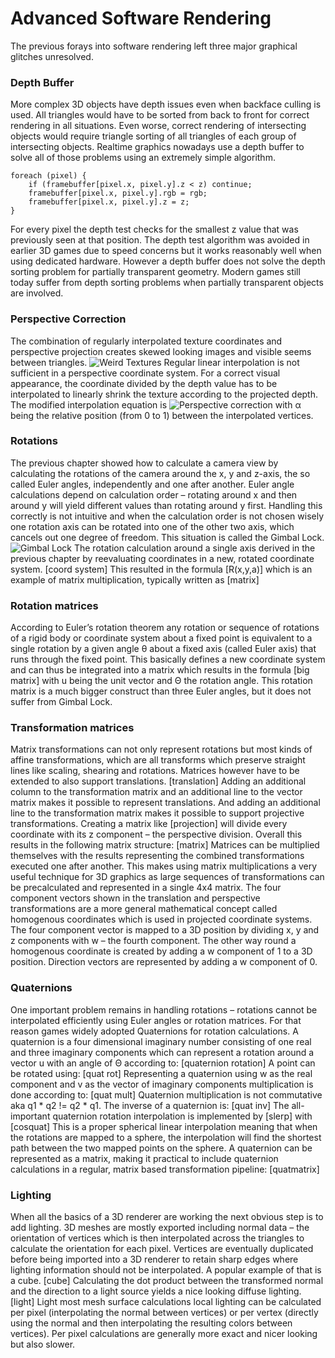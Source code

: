 # Advanced Software Rendering
The previous forays into software rendering left three major graphical glitches unresolved.

### Depth Buffer
More complex 3D objects have depth issues even when backface culling is used. All triangles would have to be sorted from back to front for correct rendering in all situations. Even worse, correct rendering of intersecting objects would require triangle sorting of all triangles of each group of intersecting objects. Realtime graphics nowadays use a depth buffer to solve all of those problems using an extremely simple algorithm.
```
foreach (pixel) {
	if (framebuffer[pixel.x, pixel.y].z < z) continue;
	framebuffer[pixel.x, pixel.y].rgb = rgb;
	framebuffer[pixel.x, pixel.y].z = z;
}
```
For every pixel the depth test checks for the smallest z value that was previously seen at that position. The depth test algorithm was avoided in earlier 3D games due to speed concerns but it works reasonably well when using dedicated hardware. However a depth buffer does not solve the depth sorting problem for partially transparent geometry. Modern games still today suffer from depth sorting problems when partially transparent objects are involved.

### Perspective Correction
The combination of regularly interpolated texture coordinates and perspective projection creates skewed looking images and visible seems between triangles.
![Weird Textures](http://ktxsoftware.com/weirdtextures.jpg)
Regular linear interpolation is not sufficient in a perspective coordinate system. For a correct visual appearance, the coordinate divided by the depth value has to be interpolated to linearly shrink the texture according to the projected depth. The modified interpolation equation is
![Perspective correction](http://ktxsoftware.com/perspective.png)
with α being the relative position (from 0 to 1) between the interpolated vertices.

### Rotations
The previous chapter showed how to calculate a camera view by calculating the rotations of the camera around the x, y and z-axis, the so called Euler angles, independently and one after another. Euler angle calculations depend on calculation order – rotating around x and then around y will yield different values than rotating around y first. Handling this correctly is not intuitive and when the calculation order is not chosen wisely one rotation axis can be rotated into one of the other two axis, which cancels out one degree of freedom. This situation is called the Gimbal Lock.
![Gimbal Lock](http://ktxsoftware.com/gimballock.png)
The rotation calculation around a single axis derived in the previous chapter by reevaluating coordinates in a new, rotated coordinate system.
[coord system]
This resulted in the formula
[R(x,y,a)]
which is an example of matrix multiplication, typically written as
[matrix]

### Rotation matrices
According to Euler’s rotation theorem any rotation or sequence of rotations of a rigid body or coordinate system about a fixed point is equivalent to a single rotation by a given angle θ about a fixed axis (called Euler axis) that runs through the fixed point. This basically defines a new coordinate system and can thus be integrated into a matrix which results in the formula
[big matrix]
with u being the unit vector and Θ the rotation angle. This rotation matrix is a much bigger construct than three Euler angles, but it does not suffer from Gimbal Lock.

### Transformation matrices
Matrix transformations can not only represent rotations but most kinds of affine transformations, which are all transforms which preserve straight lines like scaling, shearing and rotations. Matrices however have to be extended to also support translations.
[translation]
Adding an additional column to the transformation matrix and an additional line to the vector matrix makes it possible to represent translations. And adding an additional line to the transformation matrix makes it possible to support projective transformations. Creating a matrix like
[projection]
will divide every coordinate with its z component – the perspective division.
Overall this results in the following matrix structure:
[matrix]
Matrices can be multiplied themselves with the results representing the combined transformations executed one after another. This makes using matrix multiplications a very useful technique for 3D graphics as large sequences of transformations can be precalculated and represented in a single 4x4 matrix.
The four component vectors shown in the translation and perspective transformations are a more general mathematical concept called homogenous coordinates which is used in projected coordinate systems. The four component vector is mapped to a 3D position by dividing x, y and z components with w – the fourth component. The other way round a homogenous coordinate is created by adding a w component of 1 to a 3D position. Direction vectors are represented by adding a w component of 0.

### Quaternions
One important problem remains in handling rotations – rotations cannot be interpolated efficiently using Euler angles or rotation matrices. For that reason games widely adopted Quaternions for rotation calculations. A quaternion is a four dimensional imaginary number consisting of one real and three imaginary components which can represent a rotation around a vector u with an angle of Θ according to:
[quaternion rotation]
A point can be rotated using:
[quat rot]
Representing a quaternion using w as the real component and v as the vector of imaginary components multiplication is done according to:
[quat mult]
Quaternion multiplication is not commutative aka q1 * q2 != q2 * q1.
The inverse of a quaternion is:
[quat inv]
The all-important quaternion rotation interpolation is implemented by
[slerp]
with
[cosquat]
This is a proper spherical linear interpolation meaning that when the rotations are mapped to a sphere, the interpolation will find the shortest path between the two mapped points on the sphere.
A quaternion can be represented as a matrix, making it practical to include quaternion calculations in a regular, matrix based transformation pipeline:
[quatmatrix]

### Lighting
When all the basics of a 3D renderer are working the next obvious step is to add lighting. 3D meshes are mostly exported including normal data – the orientation of vertices which is then interpolated across the triangles to calculate the orientation for each pixel. Vertices are eventually duplicated before being imported into a 3D renderer to retain sharp edges where lighting information should not be interpolated. A popular example of that is a cube.
[cube]
Calculating the dot product between the transformed normal and the direction to a light source yields a nice looking diffuse lighting.
[light]
Light most mesh surface calculations local lighting can be calculated per pixel (interpolating the normal between vertices) or per vertex (directly using the normal and then interpolating the resulting colors between vertices). Per pixel calculations are generally more exact and nicer looking but also slower.